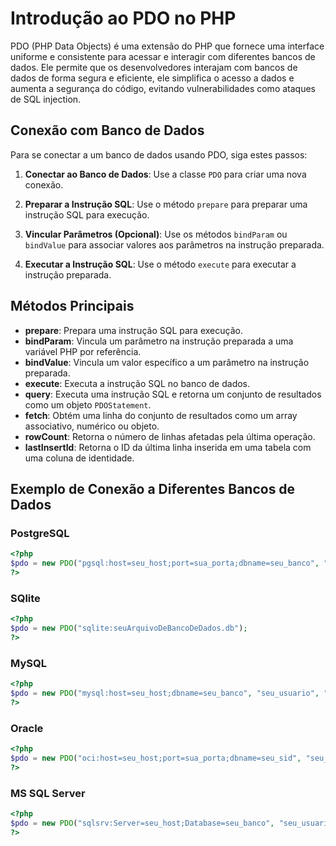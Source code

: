 # Introdução ao PDO no PHP

PDO (PHP Data Objects) é uma extensão do PHP que fornece uma interface uniforme e consistente para acessar e interagir com diferentes bancos de dados. Ele permite que os desenvolvedores interajam com bancos de dados de forma segura e eficiente, ele simplifica o acesso a dados e aumenta a segurança do código, evitando vulnerabilidades como ataques de SQL injection.

## Conexão com Banco de Dados

Para se conectar a um banco de dados usando PDO, siga estes passos:

1. **Conectar ao Banco de Dados**: Use a classe `PDO` para criar uma nova conexão.

2. **Preparar a Instrução SQL**: Use o método `prepare` para preparar uma instrução SQL para execução.

3. **Vincular Parâmetros (Opcional)**: Use os métodos `bindParam` ou `bindValue` para associar valores aos parâmetros na instrução preparada.

4. **Executar a Instrução SQL**: Use o método `execute` para executar a instrução preparada.

## Métodos Principais

- **prepare**: Prepara uma instrução SQL para execução.
- **bindParam**: Vincula um parâmetro na instrução preparada a uma variável PHP por referência.
- **bindValue**: Vincula um valor específico a um parâmetro na instrução preparada.
- **execute**: Executa a instrução SQL no banco de dados.
- **query**: Executa uma instrução SQL e retorna um conjunto de resultados como um objeto `PDOStatement`.
- **fetch**: Obtém uma linha do conjunto de resultados como um array associativo, numérico ou objeto.
- **rowCount**: Retorna o número de linhas afetadas pela última operação.
- **lastInsertId**: Retorna o ID da última linha inserida em uma tabela com uma coluna de identidade.

## Exemplo de Conexão a Diferentes Bancos de Dados

### PostgreSQL

```php
<?php
$pdo = new PDO("pgsql:host=seu_host;port=sua_porta;dbname=seu_banco", "seu_usuario", "sua_senha");
?>
```

### SQlite
```php
<?php
$pdo = new PDO("sqlite:seuArquivoDeBancoDeDados.db");
?>
```
### MySQL
```php
<?php
$pdo = new PDO("mysql:host=seu_host;dbname=seu_banco", "seu_usuario", "sua_senha");
?>
```

### Oracle
```php
<?php
$pdo = new PDO("oci:host=seu_host;port=sua_porta;dbname=seu_sid", "seu_usuario", "sua_senha");
?>
```

### MS SQL Server
```php
<?php
$pdo = new PDO("sqlsrv:Server=seu_host;Database=seu_banco", "seu_usuario", "sua_senha");
?>
```
